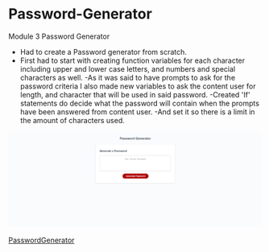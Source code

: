 # Password-Generator
Module 3 Password Generator

- Had to create a Password generator from scratch.
- First had to start with creating function variables for each character including upper and lower case letters, and numbers and special characters as well.
-As it was said to have prompts to ask for the password criteria I also made new variables to ask the content user for length, and character that will be used in said password.
-Created 'If' statements do decide what the password will contain when the prompts have been answered from content user.
-And set it so there is a limit in the amount of characters used.


![PasswordGenerator](./image/PasswordGenerator_Screenshot.png)

[PasswordGenerator]()